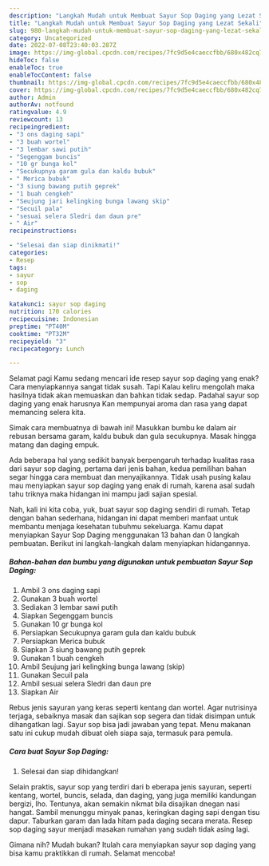 ```yaml
---
description: "Langkah Mudah untuk Membuat Sayur Sop Daging yang Lezat Sekali"
title: "Langkah Mudah untuk Membuat Sayur Sop Daging yang Lezat Sekali"
slug: 980-langkah-mudah-untuk-membuat-sayur-sop-daging-yang-lezat-sekali
category: Uncategorized
date: 2022-07-08T23:40:03.287Z
image: https://img-global.cpcdn.com/recipes/7fc9d5e4caeccfbb/680x482cq70/sayur-sop-daging-foto-resep-utama.jpg
hideToc: false
enableToc: true
enableTocContent: false
thumbnail: https://img-global.cpcdn.com/recipes/7fc9d5e4caeccfbb/680x482cq70/sayur-sop-daging-foto-resep-utama.jpg
cover: https://img-global.cpcdn.com/recipes/7fc9d5e4caeccfbb/680x482cq70/sayur-sop-daging-foto-resep-utama.jpg
author: Admin
authorAv: notfound
ratingvalue: 4.9
reviewcount: 13
recipeingredient:
- "3 ons daging sapi"
- "3 buah wortel"
- "3 lembar sawi putih"
- "Segenggam buncis"
- "10 gr bunga kol"
- "Secukupnya garam gula dan kaldu bubuk"
- " Merica bubuk"
- "3 siung bawang putih geprek"
- "1 buah cengkeh"
- "Seujung jari kelingking bunga lawang skip"
- "Secuil pala"
- "sesuai selera Sledri dan daun pre"
- " Air"
recipeinstructions:

- "Selesai dan siap dinikmati!"
categories:
- Resep
tags:
- sayur
- sop
- daging

katakunci: sayur sop daging 
nutrition: 170 calories
recipecuisine: Indonesian
preptime: "PT40M"
cooktime: "PT32M"
recipeyield: "3"
recipecategory: Lunch

---
```



Selamat pagi Kamu sedang mencari ide resep sayur sop daging yang enak? Cara menyiapkannya sangat tidak susah. Tapi Kalau keliru mengolah maka hasilnya tidak akan memuaskan dan bahkan tidak sedap. Padahal sayur sop daging yang enak harusnya Kan mempunyai aroma dan rasa yang dapat memancing selera kita.


Simak cara membuatnya di bawah ini! Masukkan bumbu ke dalam air rebusan bersama garam, kaldu bubuk dan gula secukupnya. Masak hingga matang dan daging empuk.

Ada beberapa hal yang sedikit banyak berpengaruh terhadap kualitas rasa dari sayur sop daging, pertama dari jenis bahan, kedua pemilihan bahan segar hingga cara membuat dan menyajikannya. Tidak usah pusing kalau mau menyiapkan sayur sop daging yang enak di rumah, karena asal sudah tahu triknya maka hidangan ini mampu jadi sajian spesial.


Nah, kali ini kita coba, yuk, buat sayur sop daging sendiri di rumah. Tetap dengan bahan sederhana, hidangan ini dapat memberi manfaat untuk membantu menjaga kesehatan tubuhmu sekeluarga. Kamu dapat menyiapkan Sayur Sop Daging menggunakan 13 bahan dan 0 langkah pembuatan. Berikut ini langkah-langkah dalam menyiapkan hidangannya.

<!--inarticleads1-->

##### Bahan-bahan dan bumbu yang digunakan untuk pembuatan Sayur Sop Daging:

1. Ambil 3 ons daging sapi
1. Gunakan 3 buah wortel
1. Sediakan 3 lembar sawi putih
1. Siapkan Segenggam buncis
1. Gunakan 10 gr bunga kol
1. Persiapkan Secukupnya garam gula dan kaldu bubuk
1. Persiapkan  Merica bubuk
1. Siapkan 3 siung bawang putih geprek
1. Gunakan 1 buah cengkeh
1. Ambil Seujung jari kelingking bunga lawang (skip)
1. Gunakan Secuil pala
1. Ambil sesuai selera Sledri dan daun pre
1. Siapkan  Air


Rebus jenis sayuran yang keras seperti kentang dan wortel. Agar nutrisinya terjaga, sebaiknya masak dan sajikan sop segera dan tidak disimpan untuk dihangatkan lagi. Sayur sop bisa jadi jawaban yang tepat. Menu makanan satu ini cukup mudah dibuat oleh siapa saja, termasuk para pemula. 

<!--inarticleads2-->

##### Cara buat Sayur Sop Daging:


1. Selesai dan siap dihidangkan!

Selain praktis, sayur sop yang terdiri dari b eberapa jenis sayuran, seperti kentang, wortel, buncis, selada, dan daging, yang juga memiliki kandungan bergizi, lho. Tentunya, akan semakin nikmat bila disajikan dnegan nasi hangat. Sambil menunggu minyak panas, keringkan daging sapi dengan tisu dapur. Taburkan garam dan lada hitam pada daging secara merata. Resep sop daging sayur menjadi masakan rumahan yang sudah tidak asing lagi. 

Gimana nih? Mudah bukan? Itulah cara menyiapkan sayur sop daging yang bisa kamu praktikkan di rumah. Selamat mencoba!
